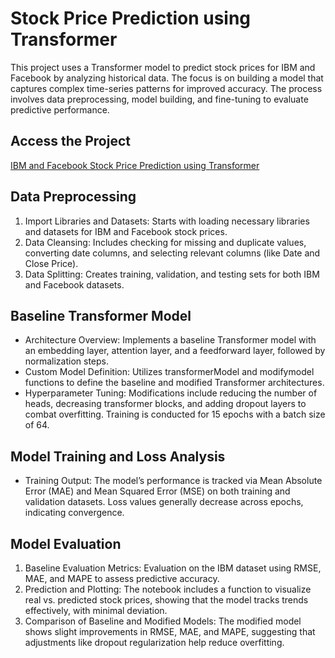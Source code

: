 # Stock Price Prediction using Transformer
This project uses a Transformer model to predict stock prices for IBM and Facebook by analyzing historical data. 
The focus is on building a model that captures complex time-series patterns for improved accuracy. 
The process involves data preprocessing, model building, and fine-tuning to evaluate predictive performance.

## Access the Project
[IBM and Facebook Stock Price Prediction using Transformer](https://colab.research.google.com/drive/1x8V6wXdcYQIPFjT7ynzvyEvof_nZD6Cs?usp=sharing)

## Data Preprocessing
1. Import Libraries and Datasets: Starts with loading necessary libraries and datasets for IBM and Facebook stock prices.
2. Data Cleansing: Includes checking for missing and duplicate values, converting date columns, and selecting relevant columns (like Date and Close Price).
3. Data Splitting: Creates training, validation, and testing sets for both IBM and Facebook datasets.

## Baseline Transformer Model
- Architecture Overview: Implements a baseline Transformer model with an embedding layer, attention layer, and a feedforward layer, followed by normalization steps.
- Custom Model Definition: Utilizes transformerModel and modifymodel functions to define the baseline and modified Transformer architectures.
- Hyperparameter Tuning: Modifications include reducing the number of heads, decreasing transformer blocks, and adding dropout layers to combat overfitting. Training is conducted for 15 epochs with a batch size of 64.

## Model Training and Loss Analysis
- Training Output: The model’s performance is tracked via Mean Absolute Error (MAE) and Mean Squared Error (MSE) on both training and validation datasets. Loss values generally decrease across epochs, indicating convergence.

## Model Evaluation
1. Baseline Evaluation Metrics: Evaluation on the IBM dataset using RMSE, MAE, and MAPE to assess predictive accuracy.
2. Prediction and Plotting: The notebook includes a function to visualize real vs. predicted stock prices, showing that the model tracks trends effectively, with minimal deviation.
3. Comparison of Baseline and Modified Models: The modified model shows slight improvements in RMSE, MAE, and MAPE, suggesting that adjustments like dropout regularization help reduce overfitting.
